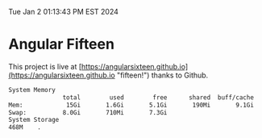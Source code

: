 Tue Jan  2 01:13:43 PM EST 2024

# Angular Fifteen


This project is live at [https://angularsixteen.github.io](https://angularsixteen.github.io "fifteen!") thanks to Github.

```bash
System Memory
               total        used        free      shared  buff/cache   available
Mem:            15Gi       1.6Gi       5.1Gi       190Mi       9.1Gi        13Gi
Swap:          8.0Gi       710Mi       7.3Gi
System Storage
468M	.
```
